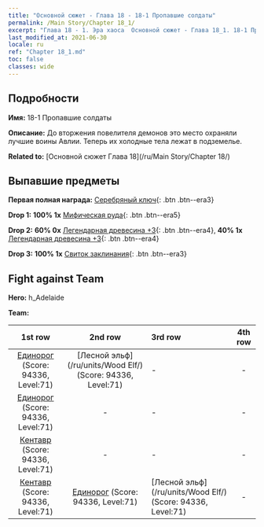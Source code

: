```yaml
---
title: "Основной сюжет - Глава 18 - 18-1 Пропавшие солдаты"
permalink: /Main Story/Chapter 18_1/
excerpt: "Глава 18 - 1. Эра хаоса  Основной сюжет - Глава 18_1. 18-1 Пропавшие солдаты"
last_modified_at: 2021-06-30
locale: ru
ref: "Chapter 18_1.md"
toc: false
classes: wide
---
```


## Подробности

 **Имя:** 18-1 Пропавшие солдаты

 **Описание:** До вторжения повелителя демонов это место охраняли лучшие воины Авлии. Теперь их холодные тела лежат в подземелье.

 **Related to:** [Основной сюжет Глава 18](/ru/Main Story/Chapter 18/)

## Выпавшие предметы

 **Первая полная награда:** [Серебряный ключ](/ItemsRU/con_693/){: .btn .btn--era3}

 **Drop 1:** **100% 1x** [Мифическая руда](/ItemsRU/mat_61/){: .btn .btn--era5}

 **Drop 2:** **60% 0x** [Легендарная древесина +3](/ItemsRU/mat_55/){: .btn .btn--era4}, **40% 1x** [Легендарная древесина +3](/ItemsRU/mat_55/){: .btn .btn--era4}

 **Drop 3:** **100% 1x** [Свиток заклинания](/ItemsRU/con_694/){: .btn .btn--era3}


## Fight against Team
 **Hero:** h_Adelaide

 **Team:**


  | 1st row | 2nd row | 3rd row | 4th row |
  |:----:|:----:|:----|:----:|
  | [Единорог](/ru/units/Unicorn/) (Score: 94336, Level:71)  | [Лесной эльф](/ru/units/Wood Elf/) (Score: 94336, Level:71)  | - | - |
  | [Единорог](/ru/units/Unicorn/) (Score: 94336, Level:71)  | - | - | - |
  | [Кентавр](/ru/units/Centaur/) (Score: 94336, Level:71)  | - | - | - |
  | [Кентавр](/ru/units/Centaur/) (Score: 94336, Level:71)  | [Единорог](/ru/units/Unicorn/) (Score: 94336, Level:71)  | [Лесной эльф](/ru/units/Wood Elf/) (Score: 94336, Level:71)  | - |


